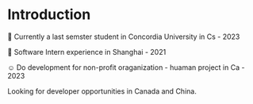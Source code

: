 #  Introduction

:school: Currently a last semster student in Concordia University in Cs - 2023

:office: Software Intern experience in Shanghai - 2021

:relaxed: Do development for non-profit oraganization - huaman project in Ca - 2023

Looking for developer opportunities in Canada and China.
